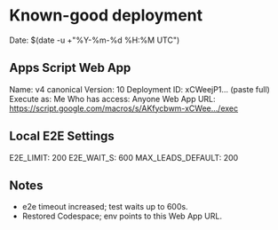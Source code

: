 # Known-good deployment

Date: $(date -u +"%Y-%m-%d %H:%M UTC")

## Apps Script Web App
Name: v4 canonical
Version: 10
Deployment ID: xCWeejP1... (paste full)
Execute as: Me
Who has access: Anyone
Web App URL: https://script.google.com/macros/s/AKfycbwm-xCWee.../exec

## Local E2E Settings
E2E_LIMIT: 200
E2E_WAIT_S: 600
MAX_LEADS_DEFAULT: 200

## Notes
- e2e timeout increased; test waits up to 600s.
- Restored Codespace; env points to this Web App URL.
